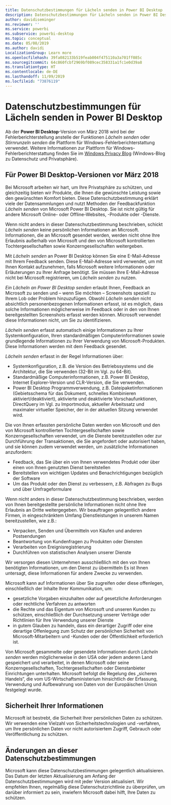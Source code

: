```yaml
---
title: Datenschutzbestimmungen für Lächeln senden in Power BI Desktop
description: Datenschutzbestimmungen für Lächeln senden in Power BI Desktop
author: davidiseminger
ms.reviewer: ''
ms.service: powerbi
ms.subservice: powerbi-desktop
ms.topic: conceptual
ms.date: 05/08/2019
ms.author: davidi
LocalizationGroup: Learn more
ms.openlocfilehash: 39fa082133b519feab004f475110a3a701ff085c
ms.sourcegitcommit: 64c860fcbf2969bf089cec358331a1fc1e0d39a8
ms.translationtype: HT
ms.contentlocale: de-DE
ms.lasthandoff: 11/09/2019
ms.locfileid: "73876119"
---
```

# <a name="power-bi-desktop-send-a-smile-privacy-statement"></a>Datenschutzbestimmungen für Lächeln senden in Power BI Desktop

Ab der **Power BI Desktop**-Version von März 2018 wird bei der Fehlerberichterstellung anstelle der Funktionen *Lächeln senden* oder *Stirnrunzeln senden* die Plattform für Windows-Fehlerberichterstattung verwendet. Weitere Informationen zur Plattform für Windows-Fehlerberichterstattung finden Sie im [Windows Privacy Blog](https://blogs.windows.com/windowsexperience/2018/01/24/microsoft-introduces-new-privacy-tools-ahead-of-data-privacy-day/) (Windows-Blog zu Datenschutz und Privatsphäre). 

## <a name="for-versions-of-power-bi-desktop-prior-to-march-2018"></a>Für Power BI Desktop-Versionen vor März 2018

Bei Microsoft arbeiten wir hart, um Ihre Privatsphäre zu schützen, und gleichzeitig bieten wir Produkte, die Ihnen die gewünschte Leistung sowie den gewünschten Komfort bieten. Diese Datenschutzbestimmung erklärt viele der Datensammlungen und nutzt Methoden der Feedbackfunktion *Lächeln senden* von Microsoft Power BI Desktop. Sie ist nicht gültig für andere Microsoft Online- oder Offline-Websites, -Produkte oder -Dienste.

Wenn nicht anders in dieser Datenschutzbestimmung beschrieben, schickt *Lächeln senden* keine persönlichen Informationen an Microsoft. Informationen, die an Microsoft gesendet werden, werden nicht ohne Ihre Erlaubnis außerhalb von Microsoft und den von Microsoft kontrollierten Tochtergesellschaften sowie Konzerngesellschaften weitergeben.

Mit *Lächeln senden* an Power BI Desktop können Sie eine E-Mail-Adresse mit Ihrem Feedback senden. Diese E-Mail-Adresse wird verwendet, um mit Ihnen Kontakt aufzunehmen, falls Microsoft weitere Informationen oder Erläuterungen zu Ihrer Anfrage benötigt. Sie müssen Ihre E-Mail-Adresse nicht bei Microsoft registrieren, um *Lächeln senden* zu nutzen.

*Ein Lächeln an Power BI Desktop senden* erlaubt Ihnen, Feedback an Microsoft zu senden und – wenn Sie möchten – Screenshots speziell zu Ihrem Lob oder Problem hinzuzufügen. Obwohl *Lächeln senden* nicht absichtlich personenbezogenen Informationen erfasst, ist es möglich, dass solche Informationen möglicherweise im Feedback oder in den von Ihnen bereitgestellten Screenshots erfasst werden können. Microsoft verwendet diese Informationen nicht, um Sie zu identifizieren.

*Lächeln senden* erfasst automatisch einige Informationen zu Ihrer Systemkonfiguration, Ihren standardmäßigen Computerinformationen sowie grundlegende Informationen zu Ihrer Verwendung von Microsoft-Produkten. Diese Informationen werden mit dem Feedback gesendet.

*Lächeln senden* erfasst in der Regel Informationen über:

* Systemkonfiguration, z.B. die Version des Betriebssystems und die Architektur, die Sie verwenden (32-Bit im Vgl. zu 64-Bit).
* Standardmäßige Computerinformationen, z.B. Power BI Desktop, Internet Explorer-Version und CLR-Version, die Sie verwenden.
* Power BI Desktop Programmverwendung, z.B. Dateipaketinformationen (Gebietsschema für das Dokument, schnelles Kombinieren aktiviert/deaktiviert), aktivierte und deaktivierte Vorschaufunktionen, DirectQuery im Vgl. zu Importmodus, aktueller Arbeitssatz und maximaler virtueller Speicher, der in der aktuellen Sitzung verwendet wird.

Die von Ihnen erfassten persönliche Daten werden von Microsoft und den von Microsoft kontrollierten Tochtergesellschaften sowie Konzerngesellschaften verwendet, um die Dienste bereitzustellen oder zur Durchführung der Transaktionen, die Sie angefordert oder autorisiert haben, und sie können zudem verwendet werden, um zusätzliche Informationen anzufordern:

* Feedback, das Sie über ein von Ihnen verwendetes Produkt oder über einen von Ihnen genutzten Dienst bereitstellen
* Bereitstellen von wichtigen Updates und Benachrichtigungen bezüglich der Software
* Um das Produkt oder den Dienst zu verbessern, z.B. Abfragen zu Bugs und über Umfrageformulare

Wenn nicht anders in dieser Datenschutzbestimmung beschrieben, werden von Ihnen bereitgestellte persönliche Informationen nicht ohne Ihre Erlaubnis an Dritte weitergegeben. Wir beauftragen gelegentlich andere Firmen, in eingeschränktem Umfang Dienstleistungen in unserem Namen bereitzustellen, wie z.B.:

* Verpacken, Senden und Übermitteln von Käufen und anderen Postsendungen
* Beantwortung von Kundenfragen zu Produkten oder Diensten
* Verarbeiten von Ereignisregistrierung
* Durchführen von statistischen Analysen unserer Dienste

Wir versorgen diesen Unternehmen ausschließlich mit den von Ihnen benötigten Informationen, um den Dienst zu übermitteln Es ist Ihnen untersagt, diese Informationen für andere Zwecke zu verwenden.

Microsoft kann auf Informationen über Sie zugreifen oder diese offenlegen, einschließlich der Inhalte Ihrer Kommunikation, um:

* gesetzliche Vorgaben einzuhalten oder auf gesetzliche Anforderungen oder rechtliche Verfahren zu antworten
* die Rechte und das Eigentum von Microsoft und unseren Kunden zu schützen, einschließlich der Durchsetzung unserer Verträge oder Richtlinien für Ihre Verwendung unserer Dienste
* in gutem Glauben zu handeln, dass ein derartiger Zugriff oder eine derartige Offenlegung zum Schutz der persönlichen Sicherheit von Microsoft-Mitarbeitern und -Kunden oder der Öffentlichkeit erforderlich ist.

Von Microsoft gesammelte oder gesendete Informationen durch *Lächeln senden* werden möglicherweise in den USA oder jedem anderen Land gespeichert und verarbeitet, in denen Microsoft oder seine Konzerngesellschaften, Tochtergesellschaften oder Dienstanbieter Einrichtungen unterhalten. Microsoft befolgt die Regelung des „sicheren Handels“, die vom US-Wirtschaftsministerium hinsichtlich der Erfassung, Verwendung und Aufbewahrung von Daten von der Europäischen Union festgelegt wurde.

## <a name="security-of-your-information"></a>Sicherheit Ihrer Informationen
Microsoft ist bestrebt, die Sicherheit Ihrer persönlichen Daten zu schützen. Wir verwenden eine Vielzahl von Sicherheitstechnologien und -verfahren, um Ihre persönlichen Daten vor nicht autorisiertem Zugriff, Gebrauch oder Veröffentlichung zu schützen.

## <a name="changes-to-this-privacy-statement"></a>Änderungen an dieser Datenschutzbestimmungen
Microsoft kann diese Datenschutzbestimmungen gelegentlich aktualisieren. Das Datum der letzten Aktualisierung am Anfang der Datenschutzbestimmungen wird mit jeder Version aktualisiert. Wir empfehlen Ihnen, regelmäßig diese Datenschutzrichtlinie zu überprüfen, um darüber informiert zu sein, inwiefern Microsoft dabei hilft, Ihre Daten zu schützen.


